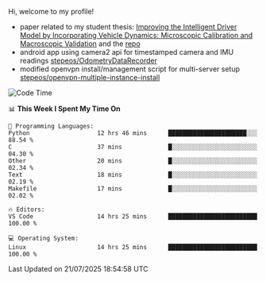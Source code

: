 Hi, welcome to my profile!

* paper related to my student thesis: [Improving the Intelligent Driver Model by Incorporating Vehicle Dynamics: Microscopic Calibration and Macroscopic Validation](https://doi.org/10.48550/arXiv.2408.03722) and the [repo](https://github.com/stepeos/pycarmodel_calibration)
* android app using camera2 api for timestamped camera and IMU readings [stepeos/OdometryDataRecorder](https://github.com/stepeos/OdometryDataRecorder)
* modified openvpn install/management script for multi-server setup [stepeos/openvpn-multiple-instance-install](https://github.com/stepeos/openvpn-multiple-instance-install)

<!--START_SECTION:waka-->
![Code Time](http://img.shields.io/badge/Code%20Time-2%2C124%20hrs%2024%20mins-blue)

📊 **This Week I Spent My Time On** 

```text
💬 Programming Languages: 
Python                   12 hrs 46 mins      ██████████████████████░░░   88.54 % 
C                        37 mins             █░░░░░░░░░░░░░░░░░░░░░░░░   04.30 % 
Other                    20 mins             █░░░░░░░░░░░░░░░░░░░░░░░░   02.34 % 
Text                     18 mins             █░░░░░░░░░░░░░░░░░░░░░░░░   02.19 % 
Makefile                 17 mins             █░░░░░░░░░░░░░░░░░░░░░░░░   02.02 % 

🔥 Editors: 
VS Code                  14 hrs 25 mins      █████████████████████████   100.00 % 

💻 Operating System: 
Linux                    14 hrs 25 mins      █████████████████████████   100.00 % 
```


 Last Updated on 21/07/2025 18:54:58 UTC
<!--END_SECTION:waka-->
